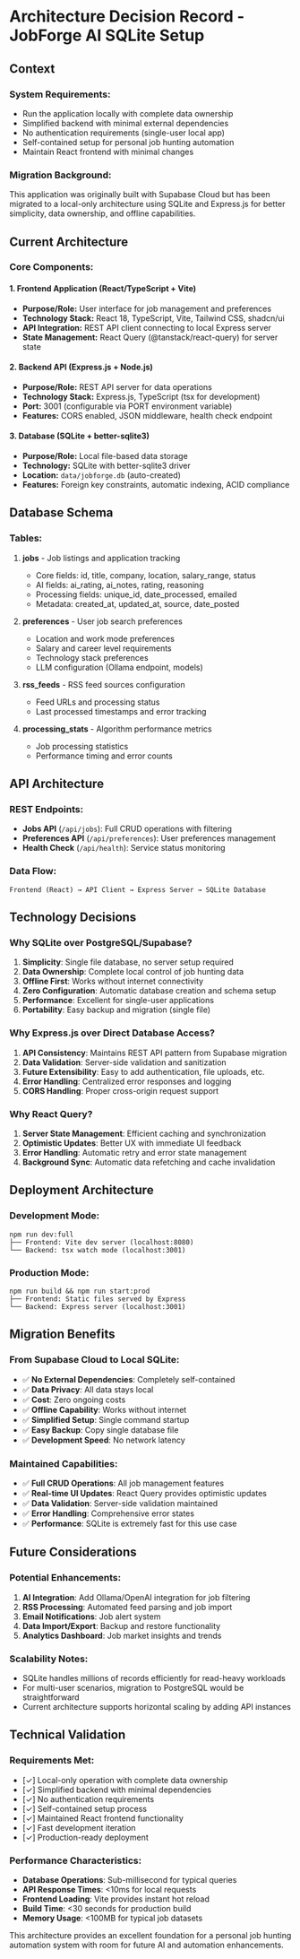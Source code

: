 # Architecture Decision Record - JobForge AI SQLite Setup

## Context

### System Requirements:
- Run the application locally with complete data ownership
- Simplified backend with minimal external dependencies
- No authentication requirements (single-user local app)
- Self-contained setup for personal job hunting automation
- Maintain React frontend with minimal changes

### Migration Background:
This application was originally built with Supabase Cloud but has been migrated to a local-only architecture using SQLite and Express.js for better simplicity, data ownership, and offline capabilities.

## Current Architecture

### Core Components:

#### 1. Frontend Application (React/TypeScript + Vite)
- **Purpose/Role:** User interface for job management and preferences
- **Technology Stack:** React 18, TypeScript, Vite, Tailwind CSS, shadcn/ui
- **API Integration:** REST API client connecting to local Express server
- **State Management:** React Query (@tanstack/react-query) for server state

#### 2. Backend API (Express.js + Node.js)
- **Purpose/Role:** REST API server for data operations
- **Technology Stack:** Express.js, TypeScript (tsx for development)
- **Port:** 3001 (configurable via PORT environment variable)
- **Features:** CORS enabled, JSON middleware, health check endpoint

#### 3. Database (SQLite + better-sqlite3)
- **Purpose/Role:** Local file-based data storage
- **Technology:** SQLite with better-sqlite3 driver
- **Location:** `data/jobforge.db` (auto-created)
- **Features:** Foreign key constraints, automatic indexing, ACID compliance

## Database Schema

### Tables:
1. **jobs** - Job listings and application tracking
   - Core fields: id, title, company, location, salary_range, status
   - AI fields: ai_rating, ai_notes, rating, reasoning
   - Processing fields: unique_id, date_processed, emailed
   - Metadata: created_at, updated_at, source, date_posted

2. **preferences** - User job search preferences
   - Location and work mode preferences
   - Salary and career level requirements
   - Technology stack preferences
   - LLM configuration (Ollama endpoint, models)

3. **rss_feeds** - RSS feed sources configuration
   - Feed URLs and processing status
   - Last processed timestamps and error tracking

4. **processing_stats** - Algorithm performance metrics
   - Job processing statistics
   - Performance timing and error counts

## API Architecture

### REST Endpoints:
- **Jobs API** (`/api/jobs`): Full CRUD operations with filtering
- **Preferences API** (`/api/preferences`): User preferences management
- **Health Check** (`/api/health`): Service status monitoring

### Data Flow:
```
Frontend (React) → API Client → Express Server → SQLite Database
```

## Technology Decisions

### Why SQLite over PostgreSQL/Supabase?
1. **Simplicity**: Single file database, no server setup required
2. **Data Ownership**: Complete local control of job hunting data
3. **Offline First**: Works without internet connectivity
4. **Zero Configuration**: Automatic database creation and schema setup
5. **Performance**: Excellent for single-user applications
6. **Portability**: Easy backup and migration (single file)

### Why Express.js over Direct Database Access?
1. **API Consistency**: Maintains REST API pattern from Supabase migration
2. **Data Validation**: Server-side validation and sanitization
3. **Future Extensibility**: Easy to add authentication, file uploads, etc.
4. **Error Handling**: Centralized error responses and logging
5. **CORS Handling**: Proper cross-origin request support

### Why React Query?
1. **Server State Management**: Efficient caching and synchronization
2. **Optimistic Updates**: Better UX with immediate UI feedback
3. **Error Handling**: Automatic retry and error state management
4. **Background Sync**: Automatic data refetching and cache invalidation

## Deployment Architecture

### Development Mode:
```
npm run dev:full
├── Frontend: Vite dev server (localhost:8080)
└── Backend: tsx watch mode (localhost:3001)
```

### Production Mode:
```
npm run build && npm run start:prod
├── Frontend: Static files served by Express
└── Backend: Express server (localhost:3001)
```

## Migration Benefits

### From Supabase Cloud to Local SQLite:
- ✅ **No External Dependencies**: Completely self-contained
- ✅ **Data Privacy**: All data stays local
- ✅ **Cost**: Zero ongoing costs
- ✅ **Offline Capability**: Works without internet
- ✅ **Simplified Setup**: Single command startup
- ✅ **Easy Backup**: Copy single database file
- ✅ **Development Speed**: No network latency

### Maintained Capabilities:
- ✅ **Full CRUD Operations**: All job management features
- ✅ **Real-time UI Updates**: React Query provides optimistic updates
- ✅ **Data Validation**: Server-side validation maintained
- ✅ **Error Handling**: Comprehensive error states
- ✅ **Performance**: SQLite is extremely fast for this use case

## Future Considerations

### Potential Enhancements:
1. **AI Integration**: Add Ollama/OpenAI integration for job filtering
2. **RSS Processing**: Automated feed parsing and job import
3. **Email Notifications**: Job alert system
4. **Data Import/Export**: Backup and restore functionality
5. **Analytics Dashboard**: Job market insights and trends

### Scalability Notes:
- SQLite handles millions of records efficiently for read-heavy workloads
- For multi-user scenarios, migration to PostgreSQL would be straightforward
- Current architecture supports horizontal scaling by adding API instances

## Technical Validation

### Requirements Met:
- [✓] Local-only operation with complete data ownership
- [✓] Simplified backend with minimal dependencies
- [✓] No authentication requirements
- [✓] Self-contained setup process
- [✓] Maintained React frontend functionality
- [✓] Fast development iteration
- [✓] Production-ready deployment

### Performance Characteristics:
- **Database Operations**: Sub-millisecond for typical queries
- **API Response Times**: <10ms for local requests
- **Frontend Loading**: Vite provides instant hot reload
- **Build Time**: <30 seconds for production build
- **Memory Usage**: <100MB for typical job datasets

This architecture provides an excellent foundation for a personal job hunting automation system with room for future AI and automation enhancements. 
